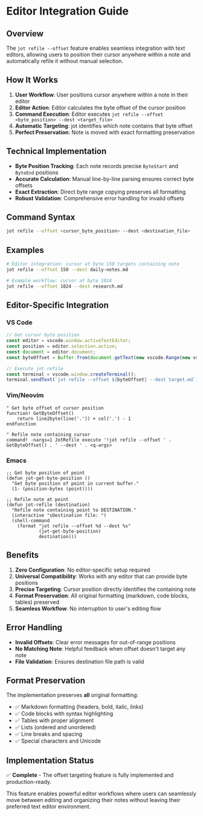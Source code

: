 # Editor Integration Guide

## Overview
The `jot refile --offset` feature enables seamless integration with text editors, allowing users to position their cursor anywhere within a note and automatically refile it without manual selection.

## How It Works
1. **User Workflow**: User positions cursor anywhere within a note in their editor
2. **Editor Action**: Editor calculates the byte offset of the cursor position
3. **Command Execution**: Editor executes `jot refile --offset <byte_position> --dest <target_file>`
4. **Automatic Targeting**: jot identifies which note contains that byte offset
5. **Perfect Preservation**: Note is moved with exact formatting preservation

## Technical Implementation
- **Byte Position Tracking**: Each note records precise `ByteStart` and `ByteEnd` positions
- **Accurate Calculation**: Manual line-by-line parsing ensures correct byte offsets
- **Exact Extraction**: Direct byte range copying preserves all formatting
- **Robust Validation**: Comprehensive error handling for invalid offsets

## Command Syntax
```bash
jot refile --offset <cursor_byte_position> --dest <destination_file>
```

## Examples
```bash
# Editor integration: cursor at byte 150 targets containing note
jot refile --offset 150 --dest daily-notes.md

# Example workflow: cursor at byte 1024
jot refile --offset 1024 --dest research.md
```

## Editor-Specific Integration

### VS Code
```typescript
// Get cursor byte position
const editor = vscode.window.activeTextEditor;
const position = editor.selection.active;
const document = editor.document;
const byteOffset = Buffer.from(document.getText(new vscode.Range(new vscode.Position(0, 0), position))).length;

// Execute jot refile
const terminal = vscode.window.createTerminal();
terminal.sendText(`jot refile --offset ${byteOffset} --dest target.md`);
```

### Vim/Neovim
```vim
" Get byte offset of cursor position
function! GetByteOffset()
    return line2byte(line('.')) + col('.') - 1
endfunction

" Refile note containing cursor
command! -nargs=1 JotRefile execute '!jot refile --offset ' . GetByteOffset() . ' --dest ' . <q-args>
```

### Emacs
```elisp
;; Get byte position of point
(defun jot-get-byte-position ()
  "Get byte position of point in current buffer."
  (1- (position-bytes (point))))

;; Refile note at point
(defun jot-refile (destination)
  "Refile note containing point to DESTINATION."
  (interactive "sDestination file: ")
  (shell-command 
    (format "jot refile --offset %d --dest %s" 
            (jot-get-byte-position) 
            destination)))
```

## Benefits
1. **Zero Configuration**: No editor-specific setup required
2. **Universal Compatibility**: Works with any editor that can provide byte positions
3. **Precise Targeting**: Cursor position directly identifies the containing note
4. **Format Preservation**: All original formatting (markdown, code blocks, tables) preserved
5. **Seamless Workflow**: No interruption to user's editing flow

## Error Handling
- **Invalid Offsets**: Clear error messages for out-of-range positions
- **No Matching Note**: Helpful feedback when offset doesn't target any note
- **File Validation**: Ensures destination file path is valid

## Format Preservation
The implementation preserves **all** original formatting:
- ✅ Markdown formatting (headers, bold, italic, links)
- ✅ Code blocks with syntax highlighting
- ✅ Tables with proper alignment  
- ✅ Lists (ordered and unordered)
- ✅ Line breaks and spacing
- ✅ Special characters and Unicode

## Implementation Status
✅ **Complete** - The offset targeting feature is fully implemented and production-ready.

This feature enables powerful editor workflows where users can seamlessly move between editing and organizing their notes without leaving their preferred text editor environment.

